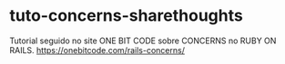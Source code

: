 # tuto-concerns-sharethoughts
Tutorial seguido no site ONE BIT CODE sobre CONCERNS no RUBY ON RAILS.
https://onebitcode.com/rails-concerns/
